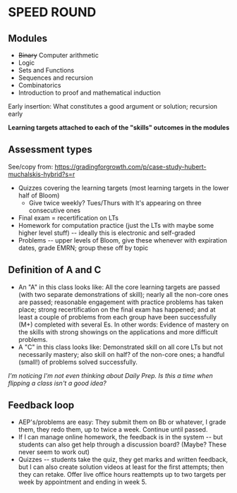 # SPEED ROUND 

## Modules

- ~~Binary~~ Computer arithmetic 
- Logic
- Sets and Functions 
- Sequences and recursion
- Combinatorics 
- Introduction to proof and mathematical induction 

Early insertion: What constitutes a good argument or solution; recursion early 

**Learning targets attached to each of the "skills" outcomes in the modules** 



## Assessment types

See/copy from: https://gradingforgrowth.com/p/case-study-hubert-muchalskis-hybrid?s=r 

- Quizzes covering the learning targets (most learning targets in the lower half of Bloom) 
  - Give twice weekly? Tues/Thurs with lt's appearing on three consecutive ones 
- Final exam = recertification on LTs 
- Homework for computation practice (just the LTs with maybe some higher level stuff) -- ideally this is electronic and self-graded 
- Problems -- upper levels of Bloom, give these whenever with expiration dates, grade EMRN; group these off by topic 

## Definition of A and C

- An "A" in this class looks like: All the core learning targets are passed (with two separate demonstrations of skill); nearly all the non-core ones are passed; reasonable engagement with practice problems has taken place; strong recertification on the final exam has happened; and at least a couple of problems from each group have been successfully (M+) completed with several Es. In other words: Evidence of mastery on the skills with strong showings on the applications and more difficult problems. 
- A "C" in this class looks like: Demonstrated skill on all core LTs but not necessarily mastery; also skill on half? of the non-core ones; a handful (small!) of problems solved successfully. 

*I'm noticing I'm not even thinking about Daily Prep. Is this a time when flipping a class isn't a good idea?* 

## Feedback loop 

- AEP's/problems are easy: They submit them on Bb or whatever, I grade them, they redo them, up to twice a week. Continue until passed. 
- If I can manage online homework, the feedback is in the system -- but students can also get help through a discussion board? (Maybe? These never seem to work out) 
- Quizzes -- students take the quiz, they get marks and written feedback, but I can also create solution videos at least for the first attempts; then they can retake. Offer live office hours reattempts up to two targets per week by appointment and ending in week 5.  